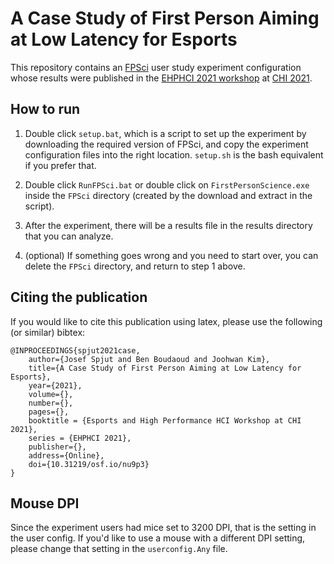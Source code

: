 # A Case Study of First Person Aiming at Low Latency for Esports

This repository contains an [FPSci](github.com/NVLabs/FPSci) user study experiment configuration whose results were published in the [EHPHCI 2021 workshop](ehphci.org) at [CHI 2021](https://chi2021.acm.org/). 

## How to run

1. Double click `setup.bat`, which is a script to set up the experiment by downloading the required version of FPSci, and copy the experiment configuration files into the right location. `setup.sh` is the bash equivalent if you prefer that.
2. Double click `RunFPSci.bat` or double click on `FirstPersonScience.exe` inside the `FPSci` directory (created by the download and extract in the script).

3. After the experiment, there will be a results file in the results directory that you can analyze.

4. (optional) If something goes wrong and you need to start over, you can delete the `FPSci` directory, and return to step 1 above.

## Citing the publication

If you would like to cite this publication using latex, please use the following (or similar) bibtex:

```
@INPROCEEDINGS{spjut2021case,
    author={Josef Spjut and Ben Boudaoud and Joohwan Kim},
    title={A Case Study of First Person Aiming at Low Latency for Esports},   
    year={2021},
    volume={},  
    number={},  
    pages={}, 
    booktitle = {Esports and High Performance HCI Workshop at CHI 2021},
    series = {EHPHCI 2021},
    publisher={},
    address={Online},
    doi={10.31219/osf.io/nu9p3}
}
```

## Mouse DPI

Since the experiment users had mice set to 3200 DPI, that is the setting in the user config. If you'd like to use a mouse with a different DPI setting, please change that setting in the `userconfig.Any` file.